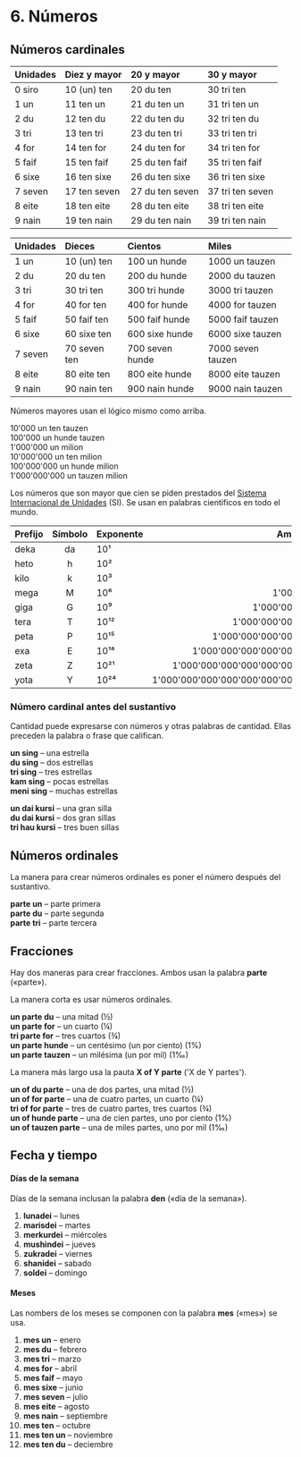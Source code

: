 
# 6. Números

## Números cardinales

| Unidades     | Diez y mayor   | 20 y mayor       | 30 y mayor         |
|:-------------|:---------------|:-----------------|:-------------------|
| 0 siro       | 10 (un) ten    | 20 du ten        | 30 tri ten         |
| 1 un         | 11 ten un      | 21 du ten un     | 31 tri ten un      |
| 2 du         | 12 ten du      | 22 du ten du     | 32 tri ten du      |
| 3 tri        | 13 ten tri     | 23 du ten tri    | 33 tri ten tri     |
| 4 for        | 14 ten for     | 24 du ten for    | 34 tri ten for     |
| 5 faif       | 15 ten faif    | 25 du ten faif   | 35 tri ten faif    |
| 6 sixe       | 16 ten sixe    | 26 du ten sixe   | 36 tri ten sixe    |
| 7 seven      | 17 ten seven   | 27 du ten seven  | 37 tri ten seven   |
| 8 eite       | 18 ten eite    | 28 du ten eite   | 38 tri ten eite    |
| 9 nain       | 19 ten nain    | 29 du ten nain   | 39 tri ten nain    |

| Unidades     | Dieces         | Cientos          | Miles              |
|:-------------|:---------------|:-----------------|:-------------------|
| 1 un         | 10 (un) ten    | 100 un hunde     | 1000 un tauzen     |
| 2 du         | 20 du ten      | 200 du hunde     | 2000 du tauzen     |
| 3 tri        | 30 tri ten     | 300 tri hunde    | 3000 tri tauzen    |
| 4 for        | 40 for ten     | 400 for hunde    | 4000 for tauzen    |
| 5 faif       | 50 faif ten    | 500 faif hunde   | 5000 faif tauzen   |
| 6 sixe       | 60 sixe ten    | 600 sixe hunde   | 6000 sixe tauzen   |
| 7 seven      | 70 seven ten   | 700 seven hunde  | 7000 seven tauzen  |
| 8 eite       | 80 eite ten    | 800 eite hunde   | 8000 eite tauzen   |
| 9 nain       | 90 nain ten    | 900 nain hunde   | 9000 nain tauzen   |

Números mayores usan el lógico mismo como arriba.

10'000 un ten tauzen  
100'000 un hunde tauzen  
1'000'000 un milion  
10'000'000 un ten milion  
100'000'000 un hunde milion  
1'000'000'000 un tauzen milion  

Los números que son mayor que cien se piden prestados del
[Sistema Internacional de Unidades](https://es.wikipedia.org/wiki/Sistema_Internacional_de_Unidades) (SI).
Se usan en palabras científicos en todo el mundo.

| Prefijo | Símbolo | Exponente | Ampliado                     |
|:--------|:-------:|:-----|----------------------------------:|
| deka    | da      | 10¹  |                                10 |
| heto    | h       | 10²  |                               100 |
| kilo    | k       | 10³  |                             1'000 |
| mega    | M       | 10⁶  |                         1'000'000 |
| giga    | G       | 10⁹  |                     1'000'000'000 |
| tera    | T       | 10¹² |                 1'000'000'000'000 |
| peta    | P       | 10¹⁵ |             1'000'000'000'000'000 |
| exa     | E       | 10¹⁸ |         1'000'000'000'000'000'000 |
| zeta    | Z       | 10²¹ |     1'000'000'000'000'000'000'000 |
| yota    | Y       | 10²⁴ | 1'000'000'000'000'000'000'000'000 |


### Número cardinal antes del sustantivo

Cantidad puede expresarse con números y otras palabras de cantidad.
Ellas preceden la palabra o frase que califican.

**un sing**
– una estrella  
**du sing**
– dos estrellas  
**tri sing**
– tres estrellas  
**kam sing**
– pocas estrellas  
**meni sing**
– muchas estrellas

**un dai kursi**
– una gran silla  
**du dai kursi**
– dos gran sillas  
**tri hau kursi**
– tres buen sillas


## Números ordinales

La manera para crear números ordinales es poner el número después del sustantivo.

**parte un**
– parte primera  
**parte du**
– parte segunda  
**parte tri**
– parte tercera


## Fracciones

Hay dos maneras para crear fracciones.
Ambos usan la palabra
**parte**
(«parte»).

La manera corta es usar números ordinales.

**un parte du**
– una mitad (½)  
**un parte for**
– un cuarto (¼)  
**tri parte for**
– tres cuartos (¾)  
**un parte hunde**
– un centésimo (un por ciento) (1%)  
**un parte tauzen**
– un milésima (un por mil) (1‰)

La manera más largo usa la pauta
**X of Y parte**
('X de Y partes').

**un of du parte**
– una de dos partes, una mitad (½)  
**un of for parte**
– una de cuatro partes, un cuarto (¼)  
**tri of for parte**
– tres de cuatro partes, tres cuartos (¾)  
**un of hunde parte**
– una de cien partes, uno por ciento (1%)  
**un of tauzen parte**
– una de miles partes, uno por mil (1‰)


## Fecha y tiempo

#### Días de la semana

Días de la semana inclusan la palabra
**den**
(«día de la semana»).

1. **lunadei**
   – lunes
2. **marisdei**
   – martes
3. **merkurdei**
   – miércoles
4. **mushindei**
   – jueves
5. **zukradei**
   – viernes
6. **shanidei**
   – sabado
7. **soldei**
   – domingo

#### Meses

Las nombers de los meses se componen con la palabra
**mes**
(«mes») se usa.

1. **mes un**
   – enero
2. **mes du**
   – febrero
3. **mes tri**
   – marzo
4. **mes for**
  – abril
5. **mes faif**
  – mayo
6. **mes sixe**
  – junio
7. **mes seven**
  – julio
8. **mes eite**
  – agosto
9. **mes nain**
  – septiembre
10. **mes ten**
  – octubre
11. **mes ten un**
  – noviembre
12. **mes ten du**
  – deciembre

